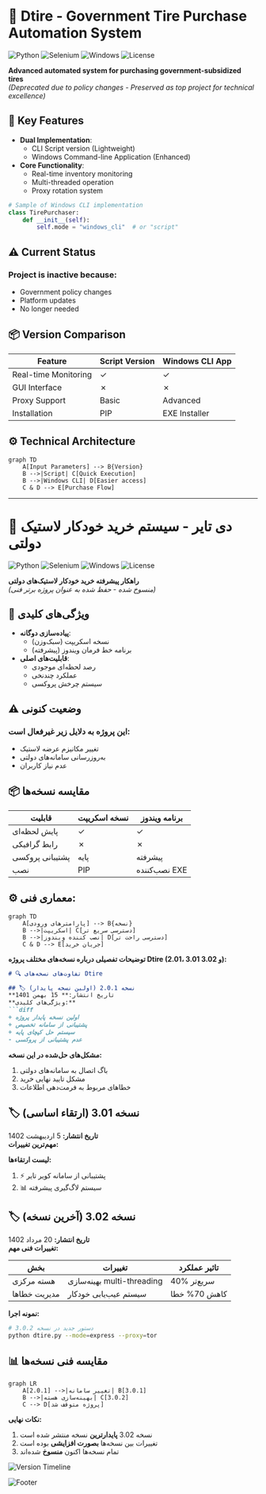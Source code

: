 
# 🚗 Dtire - Government Tire Purchase Automation System

![Python](https://img.shields.io/badge/Python-3.8%2B-blue)
![Selenium](https://img.shields.io/badge/Selenium-4.0%2B-orange)
![Windows](https://img.shields.io/badge/Windows-CLI-lightgrey)
![License](https://img.shields.io/badge/License-MIT-green)

**Advanced automated system for purchasing government-subsidized tires**  
*(Deprecated due to policy changes - Preserved as top project for technical excellence)*

## 🌟 Key Features
- **Dual Implementation**:
  - CLI Script version (Lightweight)
  - Windows Command-line Application (Enhanced)
- **Core Functionality**:
  - Real-time inventory monitoring
  - Multi-threaded operation
  - Proxy rotation system

```python
# Sample of Windows CLI implementation
class TirePurchaser:
    def __init__(self):
        self.mode = "windows_cli"  # or "script"
```

## ⚠️ Current Status
### Project is inactive because:
  - Government policy changes
  - Platform updates
  - No longer needed



## 📦 Version Comparison
| Feature               | Script Version | Windows CLI App |
|-----------------------|----------------|-----------------|
| Real-time Monitoring  | ✓              | ✓               |
| GUI Interface         | ✗              | ✗               |
| Proxy Support         | Basic          | Advanced        |
| Installation          | PIP            | EXE Installer   |

## ⚙️ Technical Architecture
```mermaid
graph TD
    A[Input Parameters] --> B{Version}
    B -->|Script| C[Quick Execution]
    B -->|Windows CLI| D[Easier access]
    C & D --> E[Purchase Flow]
```

---

# 🚗 دی تایر - سیستم خرید خودکار لاستیک دولتی

![Python](https://img.shields.io/badge/Python-3.8%2B-blue)
![Selenium](https://img.shields.io/badge/Selenium-4.0%2B-orange)
![Windows](https://img.shields.io/badge/Windows-CLI-lightgrey)
![License](https://img.shields.io/badge/License-MIT-green)

**راهکار پیشرفته خرید خودکار لاستیک‌های دولتی**  
*(منسوخ شده - حفظ شده به عنوان پروژه برتر فنی)*

## 🌟 ویژگی‌های کلیدی
- **پیاده‌سازی دوگانه**:
  - نسخه اسکریپت (سبک‌وزن)
  - برنامه خط فرمان ویندوز (پیشرفته)
- **قابلیت‌های اصلی**:
  - رصد لحظه‌ای موجودی
  - عملکرد چندنخی
  - سیستم چرخش پروکسی


## ⚠️ وضعیت کنونی
### این پروژه به دلایل زیر غیرفعال است:
  - تغییر مکانیزم عرضه لاستیک
  - به‌روزرسانی سامانه‌های دولتی
  - عدم نیاز کاربران

## 📦 مقایسه نسخه‌ها
| قابلیت               | نسخه اسکریپت | برنامه ویندوز |
|-----------------------|--------------|---------------|
| پایش لحظه‌ای          | ✓            | ✓              |
| رابط گرافیکی         | ✗            | ✗              |
| پشتیبانی پروکسی      | پایه        | پیشرفته        |
| نصب                   | PIP          | نصب‌کننده EXE   |

## ⚙️ معماری فنی:
```mermaid
graph TD
    A[پارامترهای ورودی] --> B{نسخه}
    B -->|اسکریپت| C[دسترسی سریع تر]
    B -->|نصب کننده ویندوز| D[دسترسی راحت تر]
    C & D --> E[جریان خرید]
```

**توضیحات تفصیلی درباره نسخه‌های مختلف پروژه Dtire (2.01، 3.01 و 3.02):**

```markdown
# 🔍 تفاوت‌های نسخه‌های Dtire

## 🏷️ نسخه 2.0.1 (اولین نسخه پایدار)
**تاریخ انتشار:** 15 بهمن 1401  
**ویژگی‌های کلیدی:**
```diff
+ اولین نسخه پایدار پروژه
+ پشتیبانی از سامانه تخصیص
+ سیستم حل کپچای پایه
- عدم پشتیبانی از پروکسی
```

**مشکل‌های حل‌شده در این نسخه:**
1. باگ اتصال به سامانه‌های دولتی
2. مشکل تایید نهایی خرید
3. خطاهای مربوط به فرمت‌دهی اطلاعات

## 🏷️ نسخه 3.01 (ارتقاء اساسی)
**تاریخ انتشار:** 5 اردیبهشت 1402  
**مهم‌ترین تغییرات:**

**لیست ارتقاءها:**
1. ⚡ پشتیبانی از سامانه کویر تایر
2. 📊 سیستم لاگ‌گیری پیشرفته

## 🏷️ نسخه 3.02 (آخرین نسخه)
**تاریخ انتشار:** 20 مرداد 1402  
**تغییرات فنی مهم:**

| بخش            | تغییرات                     | تاثیر عملکرد |
|----------------|----------------------------|-------------|
| هسته مرکزی      | بهینه‌سازی multi-threading | 40% سریع‌تر |
| مدیریت خطاها    | سیستم عیب‌یابی خودکار       | کاهش 70% خطا|

**نمونه اجرا:**
```bash
# دستور جدید در نسخه 3.0.2
python dtire.py --mode=express --proxy=tor
```

## 📊 مقایسه فنی نسخه‌ها
```mermaid
graph LR
    A[2.0.1] -->|تغییر سامانه| B[3.0.1]
    B -->|بهینه‌سازی هسته| C[3.0.2]
    C --> D[پروژه متوقف شد]
```

**نکات نهایی:**
1. نسخه 3.02 **پایدارترین** نسخه منتشر شده است
2. تغییرات بین نسخه‌ها **بصورت افزایشی** بوده است
3. تمام نسخه‌ها اکنون **منسوخ** شده‌اند

![Version Timeline](https://capsule-render.vercel.app/api?type=rect&color=gradient&height=5&section=footer)




![Footer](https://capsule-render.vercel.app/api?type=waving&color=gradient&height=80&section=footer&fontSize=30)

